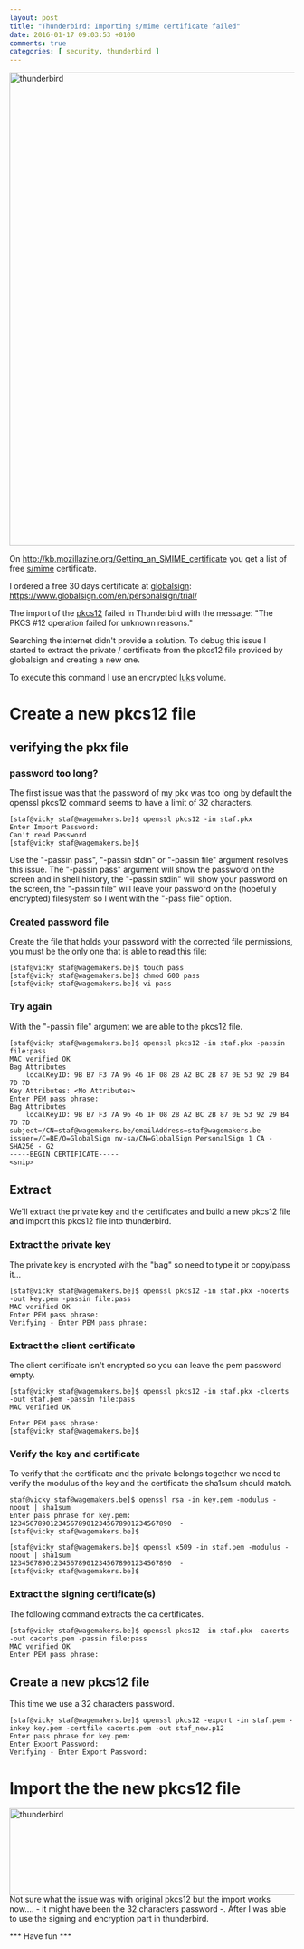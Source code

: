 ```yaml
---
layout: post
title: "Thunderbird: Importing s/mime certificate failed"
date: 2016-01-17 09:03:53 +0100
comments: true
categories: [ security, thunderbird ] 
---
```


<img src="{{ '/images/thunderbird_import_smime_failed.png'  | relative_url }}" class="left" width="1000" height="835" alt="thunderbird"/>

On <a href="http://kb.mozillazine.org/Getting_an_SMIME_certificate">http://kb.mozillazine.org/Getting_an_SMIME_certificate</a>
you get a list of free <a href="https://en.wikipedia.org/wiki/S/MIME">s/mime</a> certificate.

I ordered a free 30 days certificate at <a href="globalsign">globalsign</a>: <a href="https://www.globalsign.com/en/personalsign/trial/">https://www.globalsign.com/en/personalsign/trial/</a>

The import of the <a href="https://en.wikipedia.org/wiki/PKCS_12">pkcs12</a> failed in Thunderbird with the message: "The PKCS #12 operation failed for unknown reasons."

Searching the internet didn't provide a solution. To debug this issue I started to extract the private / certificate from the pkcs12 file provided by globalsign and creating a new one.

To execute this command I use an encrypted <a href="https://gitlab.com/cryptsetup/cryptsetup/blob/master/README.md">luks</a> volume. 

# Create a new pkcs12 file

## verifying the pkx file

### password too long?

The first issue was that the password of my pkx was too long by default the openssl pkcs12 command seems to have a limit of 32 characters. 

```
[staf@vicky staf@wagemakers.be]$ openssl pkcs12 -in staf.pkx 
Enter Import Password:
Can't read Password
[staf@vicky staf@wagemakers.be]$ 
```

Use the "-passin pass", "-passin stdin" or "-passin file" argument resolves this issue. The "-passin pass" argument will show the password on the screen and in shell history, the "-passin stdin" will show your password on the screen, the "-passin file" will leave your password on the (hopefully encrypted) filesystem  so I went with the "-pass file" option.

### Created password file

Create the file that holds your password with the corrected file permissions, you must be the only one that is able to read this file:

```
[staf@vicky staf@wagemakers.be]$ touch pass
[staf@vicky staf@wagemakers.be]$ chmod 600 pass
[staf@vicky staf@wagemakers.be]$ vi pass
```

### Try again

With the "-passin file" argument we are able to the pkcs12 file.

```
[staf@vicky staf@wagemakers.be]$ openssl pkcs12 -in staf.pkx -passin file:pass
MAC verified OK
Bag Attributes
    localKeyID: 9B B7 F3 7A 96 46 1F 08 28 A2 BC 2B 87 0E 53 92 29 B4 7D 7D 
Key Attributes: <No Attributes>
Enter PEM pass phrase:
Bag Attributes
    localKeyID: 9B B7 F3 7A 96 46 1F 08 28 A2 BC 2B 87 0E 53 92 29 B4 7D 7D 
subject=/CN=staf@wagemakers.be/emailAddress=staf@wagemakers.be
issuer=/C=BE/O=GlobalSign nv-sa/CN=GlobalSign PersonalSign 1 CA - SHA256 - G2
-----BEGIN CERTIFICATE-----
<snip>
```

## Extract

We'll extract the private key and the certificates and build a new pkcs12 file and import this pkcs12 file into thunderbird.

### Extract the private key

The private key is encrypted with the "bag" so need to type it or copy/pass it...  

```
[staf@vicky staf@wagemakers.be]$ openssl pkcs12 -in staf.pkx -nocerts -out key.pem -passin file:pass 
MAC verified OK
Enter PEM pass phrase:
Verifying - Enter PEM pass phrase:
```

### Extract the client certificate


The client certificate isn't encrypted so you can leave the pem password empty.

```
[staf@vicky staf@wagemakers.be]$ openssl pkcs12 -in staf.pkx -clcerts -out staf.pem -passin file:pass 
MAC verified OK

Enter PEM pass phrase:
[staf@vicky staf@wagemakers.be]$ 
```

### Verify the key and certificate

To verify that the certificate and the private belongs together we need to verify the modulus of the key and the certificate the sha1sum should match. 

```
staf@vicky staf@wagemakers.be]$ openssl rsa -in key.pem -modulus -noout | sha1sum
Enter pass phrase for key.pem:
1234567890123456789012345678901234567890  -
[staf@vicky staf@wagemakers.be]$ 
```

```
[staf@vicky staf@wagemakers.be]$ openssl x509 -in staf.pem -modulus -noout | sha1sum
1234567890123456789012345678901234567890  -
[staf@vicky staf@wagemakers.be]$ 
```

### Extract the signing certificate(s) 

The following command extracts the ca certificates.


```
[staf@vicky staf@wagemakers.be]$ openssl pkcs12 -in staf.pkx -cacerts -out cacerts.pem -passin file:pass
MAC verified OK
Enter PEM pass phrase:
```

## Create a new pkcs12 file

This time we use a 32 characters password.

```
[staf@vicky staf@wagemakers.be]$ openssl pkcs12 -export -in staf.pem -inkey key.pem -certfile cacerts.pem -out staf_new.p12
Enter pass phrase for key.pem:
Enter Export Password:
Verifying - Enter Export Password:
```

# Import the the new pkcs12 file

<img src="{{ '/images/thunderbird_import_smime_ok.png'  | relative_url }}" class="right" width="598" height="152" alt="thunderbird"/>
Not sure what the issue was with original pkcs12 but the import works now....
 - it might have been the 32 characters password -.   After I was able to use the signing and encryption part in thunderbird.

*** Have fun ***




